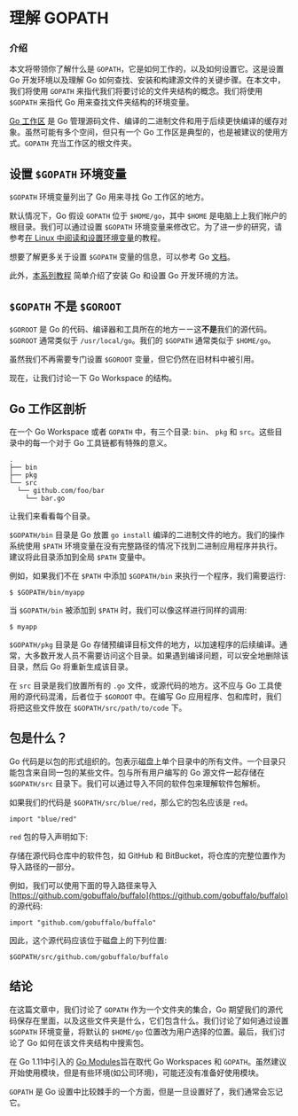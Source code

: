 # 理解 GOPATH

### 介绍

本文将带领你了解什么是 `GOPATH`，它是如何工作的，以及如何设置它。这是设置 Go 开发环境以及理解 Go 如何查找、安装和构建源文件的关键步骤。在本文中，我们将使用 `GOPATH` 来指代我们将要讨论的文件夹结构的概念。我们将使用 `$GOPATH` 来指代 Go 用来查找文件夹结构的环境变量。

[Go 工作区](https://golang.org/doc/code.html#Workspaces) 是 Go 管理源码文件、编译的二进制文件和用于后续更快编译的缓存对象。虽然可能有多个空间，但只有一个 Go 工作区是典型的，也是被建议的使用方式。`GOPATH` 充当工作区的根文件夹。

## 设置 `$GOPATH` 环境变量

`$GOPATH` 环境变量列出了 Go 用来寻找 Go 工作区的地方。

默认情况下，Go 假设 `GOPATH` 位于 `$HOME/go`，其中 `$HOME` 是电脑上上我们帐户的根目录。我们可以通过设置 `$GOPATH` 环境变量来修改它。为了进一步的研究，请参考[在 Linux 中阅读和设置环境变量](https://www.digitalocean.com/community/tutorials/how-to-read-and-set-environmental-and-shell-variables-on-a-linux-vps)的教程。

想要了解更多关于设置 `$GOPATH` 变量的信息，可以参考 Go [文档](https://golang.org/doc/code.html#Workspaces)。

此外，[本系列教程](https://www.digitalocean.com/community/tutorial_series/how-to-install-and-set-up-a-local-programming-environment-for-go) 简单介绍了安装 Go 和设置 Go 开发环境的方法。

## `$GOPATH` 不是 `$GOROOT`

`$GOROOT` 是 Go 的代码、编译器和工具所在的地方ーー这**不是**我们的源代码。`$GOROOT` 通常类似于 `/usr/local/go`。我们的 `$GOPATH` 通常类似于 `$HOME/go`。

虽然我们不再需要专门设置 `$GOROOT` 变量，但它仍然在旧材料中被引用。

现在，让我们讨论一下 Go Workspace 的结构。

## Go 工作区剖析

在一个 Go Workspace 或者 `GOPATH` 中，有三个目录: `bin`、 `pkg` 和 `src`。这些目录中的每一个对于 Go 工具链都有特殊的意义。

```
.
├── bin
├── pkg
└── src
  └── github.com/foo/bar
    └── bar.go
```

让我们来看看每个目录。

`$GOPATH/bin` 目录是 Go 放置 `go install` 编译的二进制文件的地方。我们的操作系统使用 `$PATH` 环境变量在没有完整路径的情况下找到二进制应用程序并执行。建议将此目录添加到全局 `$PATH` 变量中。

例如，如果我们不在 `$PATH` 中添加 `$GOPATH/bin` 来执行一个程序，我们需要运行:

```
$ $GOPATH/bin/myapp
```

当 `$GOPATH/bin` 被添加到 `$PATH` 时，我们可以像这样进行同样的调用:

```
$ myapp
```

`$GOPATH/pkg` 目录是 Go 存储预编译目标文件的地方，以加速程序的后续编译。通常，大多数开发人员不需要访问这个目录。如果遇到编译问题，可以安全地删除该目录，然后 Go 将重新生成该目录。

在 `src` 目录是我们放置所有的 `.go` 文件，或源代码的地方。这不应与 Go 工具使用的源代码混淆，后者位于 `$GOROOT` 中。在编写 Go 应用程序、包和库时，我们将把这些文件放在 `$GOPATH/src/path/to/code` 下。

## 包是什么？

Go 代码是以包的形式组织的。包表示磁盘上单个目录中的所有文件。一个目录只能包含来自同一包的某些文件。包与所有用户编写的 Go 源文件一起存储在 `$GOPATH/src` 目录下。我们可以通过导入不同的软件包来理解软件包解析。

如果我们的代码是 `$GOPATH/src/blue/red`，那么它的包名应该是 `red`。

```
import "blue/red"
```

`red` 包的导入声明如下:

存储在源代码仓库中的软件包，如 GitHub 和 BitBucket，将仓库的完整位置作为导入路径的一部分。

例如，我们可以使用下面的导入路径来导入 [https://github.com/gobuffalo/buffalo](https://github.com/gobuffalo/buffalo) 的源代码:

```
import "github.com/gobuffalo/buffalo"
```

因此，这个源代码应该位于磁盘上的下列位置:

```
$GOPATH/src/github.com/gobuffalo/buffalo
```

## 结论

在这篇文章中，我们讨论了 `GOPATH` 作为一个文件夹的集合，Go 期望我们的源代码保存在里面，以及这些文件夹是什么，它们包含什么。我们讨论了如何通过设置 `$GOPATH` 环境变量，将默认的 `$HOME/go` 位置改为用户选择的位置。最后，我们讨论了 Go 如何在该文件夹结构中搜索包。

在 Go 1.11中引入的 [Go Modules](https://github.com/golang/Go/wiki/Modules)旨在取代 Go Workspaces 和 `GOPATH`。虽然建议开始使用模块，但是有些环境(如公司环境)，可能还没有准备好使用模块。

`GOPATH` 是 Go 设置中比较棘手的一个方面，但是一旦设置好了，我们通常会忘记它。
